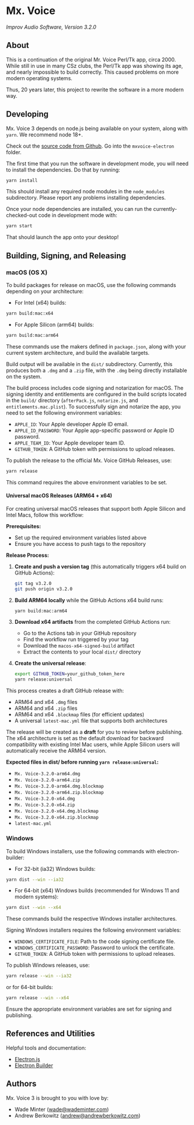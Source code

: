 # Mx. Voice
*Improv Audio Software, Version 3.2.0*

## About

This is a continuation of the original Mr. Voice Perl/Tk app, circa 2000. While still in use in many CSz clubs, the Perl/Tk app was showing its age, and nearly impossible to build correctly. This caused problems on more modern operating systems.

Thus, 20 years later, this project to rewrite the software in a more modern way.

## Developing

Mx. Voice 3 depends on node.js being available on your system, along with `yarn`. We recommend node 18+.

Check out the [source code from Github](https://github.com/minter/mxvoice-electron/). Go into the `mxvoice-electron` folder.

The first time that you run the software in development mode, you will need to install the dependencies. Do that by running:

```bash
yarn install
```

This should install any required node modules in the `node_modules` subdirectory. Please report any problems installing dependencies.

Once your node dependencies are installed, you can run the currently-checked-out code in development mode with:

```bash
yarn start
```

That should launch the app onto your desktop!

## Building, Signing, and Releasing

### macOS (OS X)

To build packages for release on macOS, use the following commands depending on your architecture:

- For Intel (x64) builds:

```bash
yarn build:mac:x64
```

- For Apple Silicon (arm64) builds:

```bash
yarn build:mac:arm64
```

These commands use the makers defined in `package.json`, along with your current system architecture, and build the available targets.

Build output will be available in the `dist/` subdirectory. Currently, this produces both a `.dmg` and a `.zip` file, with the `.dmg` being directly installable on the system.

The build process includes code signing and notarization for macOS. The signing identity and entitlements are configured in the build scripts located in the `build/` directory (`afterPack.js`, `notarize.js`, and `entitlements.mac.plist`). To successfully sign and notarize the app, you need to set the following environment variables:

- `APPLE_ID`: Your Apple developer Apple ID email.
- `APPLE_ID_PASSWORD`: Your Apple app-specific password or Apple ID password.
- `APPLE_TEAM_ID`: Your Apple developer team ID.
- `GITHUB_TOKEN`: A GitHub token with permissions to upload releases.

To publish the release to the official Mx. Voice GitHub Releases, use:

```bash
yarn release
```

This command requires the above environment variables to be set.

#### Universal macOS Releases (ARM64 + x64)

For creating universal macOS releases that support both Apple Silicon and Intel Macs, follow this workflow:

**Prerequisites:**
- Set up the required environment variables listed above
- Ensure you have access to push tags to the repository

**Release Process:**

1. **Create and push a version tag** (this automatically triggers x64 build on GitHub Actions):
   ```bash
   git tag v3.2.0
   git push origin v3.2.0
   ```

2. **Build ARM64 locally** while the GitHub Actions x64 build runs:
   ```bash
   yarn build:mac:arm64
   ```

3. **Download x64 artifacts** from the completed GitHub Actions run:
   - Go to the Actions tab in your GitHub repository
   - Find the workflow run triggered by your tag
   - Download the `macos-x64-signed-build` artifact
   - Extract the contents to your local `dist/` directory

4. **Create the universal release**:
   ```bash
   export GITHUB_TOKEN=your_github_token_here
   yarn release:universal
   ```

This process creates a draft GitHub release with:
- ARM64 and x64 `.dmg` files
- ARM64 and x64 `.zip` files
- ARM64 and x64 `.blockmap` files (for efficient updates)
- A universal `latest-mac.yml` file that supports both architectures

The release will be created as a **draft** for you to review before publishing. The x64 architecture is set as the default download for backward compatibility with existing Intel Mac users, while Apple Silicon users will automatically receive the ARM64 version.

**Expected files in dist/ before running `yarn release:universal`:**
- `Mx. Voice-3.2.0-arm64.dmg`
- `Mx. Voice-3.2.0-arm64.zip`
- `Mx. Voice-3.2.0-arm64.dmg.blockmap`
- `Mx. Voice-3.2.0-arm64.zip.blockmap`
- `Mx. Voice-3.2.0-x64.dmg`
- `Mx. Voice-3.2.0-x64.zip`
- `Mx. Voice-3.2.0-x64.dmg.blockmap`
- `Mx. Voice-3.2.0-x64.zip.blockmap`
- `latest-mac.yml`

### Windows

To build Windows installers, use the following commands with electron-builder:

- For 32-bit (ia32) Windows builds:

```bash
yarn dist --win --ia32
```

- For 64-bit (x64) Windows builds (recommended for Windows 11 and modern systems):

```bash
yarn dist --win --x64
```

These commands build the respective Windows installer architectures.

Signing Windows installers requires the following environment variables:

- `WINDOWS_CERTIFICATE_FILE`: Path to the code signing certificate file.
- `WINDOWS_CERTIFICATE_PASSWORD`: Password to unlock the certificate.
- `GITHUB_TOKEN`: A GitHub token with permissions to upload releases.

To publish Windows releases, use:

```bash
yarn release --win --ia32
```

or for 64-bit builds:

```bash
yarn release --win --x64
```

Ensure the appropriate environment variables are set for signing and publishing.

## References and Utilities

Helpful tools and documentation:
* [Electron.js](https://www.electronjs.org)
* [Electron Builder](https://www.electron.build)

## Authors
Mx. Voice 3 is brought to you with love by:
* Wade Minter (<wade@wademinter.com>)
* Andrew Berkowitz (<andrew@andrewberkowitz.com>)
